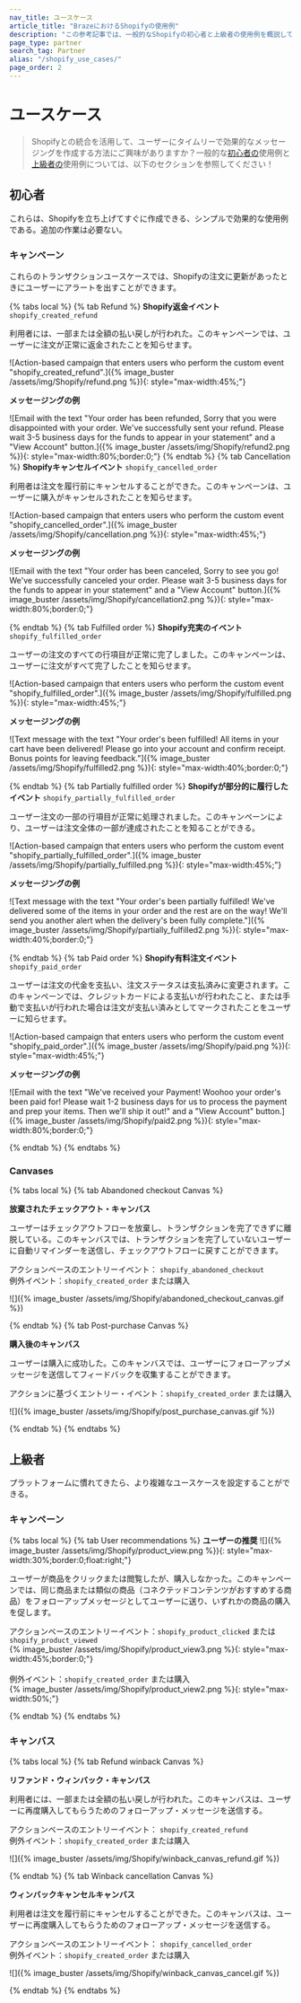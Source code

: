 ```yaml
---
nav_title: ユースケース
article_title: "BrazeにおけるShopifyの使用例"
description: "この参考記事では、一般的なShopifyの初心者と上級者の使用例を概説しています。"
page_type: partner
search_tag: Partner
alias: "/shopify_use_cases/"
page_order: 2
---
```


# ユースケース

> Shopifyとの統合を活用して、ユーザーにタイムリーで効果的なメッセージングを作成する方法にご興味がありますか？一般的な[初心者の](#beginner)使用例と[上級者の](#advanced)使用例については、以下のセクションを参照してください！

## 初心者

これらは、Shopifyを立ち上げてすぐに作成できる、シンプルで効果的な使用例である。追加の作業は必要ない。 

### キャンペーン

これらのトランザクションユースケースでは、Shopifyの注文に更新があったときにユーザーにアラートを出すことができます。

{% tabs local %}
{% tab Refund %}
**Shopify返金イベント** `shopify_created_refund`

利用者には、一部または全額の払い戻しが行われた。このキャンペーンでは、ユーザーに注文が正常に返金されたことを知らせます。

![Action-based campaign that enters users who perform the custom event "shopify_created_refund".]({% image_buster /assets/img/Shopify/refund.png %}){: style="max-width:45%;"}

**メッセージングの例**

![Email with the text "Your order has been refunded, Sorry that you were disappointed with your order. We've successfully sent your refund. Please wait 3-5 business days for the funds to appear in your statement" and a "View Account" button.]({% image_buster /assets/img/Shopify/refund2.png %}){: style="max-width:80%;border:0;"}
{% endtab %}
{% tab Cancellation %}
**Shopifyキャンセルイベント** `shopify_cancelled_order`

利用者は注文を履行前にキャンセルすることができた。このキャンペーンは、ユーザーに購入がキャンセルされたことを知らせます。 

![Action-based campaign that enters users who perform the custom event "shopify_cancelled_order".]({% image_buster /assets/img/Shopify/cancellation.png %}){: style="max-width:45%;"}

**メッセージングの例**

![Email with the text "Your order has been canceled, Sorry to see you go! We've successfully canceled your order. Please wait 3-5 business days for the funds to appear in your statement" and a "View Account" button.]({% image_buster /assets/img/Shopify/cancellation2.png %}){: style="max-width:80%;border:0;"}

{% endtab %}
{% tab Fulfilled order %}
**Shopify充実のイベント** `shopify_fulfilled_order`

ユーザーの注文のすべての行項目が正常に完了しました。このキャンペーンは、ユーザーに注文がすべて完了したことを知らせます。

![Action-based campaign that enters users who perform the custom event "shopify_fulfilled_order".]({% image_buster /assets/img/Shopify/fulfilled.png %}){: style="max-width:45%;"}

**メッセージングの例**

![Text message with the text "Your order's been fulfilled! All items in your cart have been delivered! Please go into your account and confirm receipt. Bonus points for leaving feedback."]({% image_buster /assets/img/Shopify/fulfilled2.png %}){: style="max-width:40%;border:0;"}

{% endtab %}
{% tab Partially fulfilled order %}
**Shopifyが部分的に履行したイベント** `shopify_partially_fulfilled_order`

ユーザー注文の一部の行項目が正常に処理されました。このキャンペーンにより、ユーザーは注文全体の一部が達成されたことを知ることができる。

![Action-based campaign that enters users who perform the custom event "shopify_partially_fulfilled_order".]({% image_buster /assets/img/Shopify/partially_fulfilled.png %}){: style="max-width:45%;"}

**メッセージングの例**

![Text message with the text "Your order's been partially fulfilled! We've delivered some of the items in your order and the rest are on the way! We'll send you another alert when the delivery's been fully complete."]({% image_buster /assets/img/Shopify/partially_fulfilled2.png %}){: style="max-width:40%;border:0;"}

{% endtab %}
{% tab Paid order %}
**Shopify有料注文イベント** `shopify_paid_order`

ユーザーは注文の代金を支払い、注文ステータスは支払済みに変更されます。このキャンペーンでは、クレジットカードによる支払いが行われたこと、または手動で支払いが行われた場合は注文が支払い済みとしてマークされたことをユーザーに知らせます。

![Action-based campaign that enters users who perform the custom event "shopify_paid_order".]({% image_buster /assets/img/Shopify/paid.png %}){: style="max-width:45%;"}

**メッセージングの例**

![Email with the text "We've received your Payment! Woohoo your order's been paid for! Please wait 1-2 business days for us to process the payment and prep your items. Then we'll ship it out!" and a "View Account" button.]({% image_buster /assets/img/Shopify/paid2.png %}){: style="max-width:80%;border:0;"}

{% endtab %}
{% endtabs  %}
### Canvases

{% tabs local %}
{% tab Abandoned checkout Canvas %}

**放棄されたチェックアウト・キャンバス**

ユーザーはチェックアウトフローを放棄し、トランザクションを完了できずに離脱している。このキャンバスでは、トランザクションを完了していないユーザーに自動リマインダーを送信し、チェックアウトフローに戻すことができます。

アクションベースのエントリーイベント： `shopify_abandoned_checkout`<br>
例外イベント：`shopify_created_order` または購入

![\]({% image_buster /assets/img/Shopify/abandoned_checkout_canvas.gif %})

{% endtab %}
{% tab Post-purchase Canvas %}

**購入後のキャンバス**

ユーザーは購入に成功した。このキャンバスでは、ユーザーにフォローアップメッセージを送信してフィードバックを収集することができます。 

アクションに基づくエントリー・イベント：`shopify_created_order` または購入

![\]({% image_buster /assets/img/Shopify/post_purchase_canvas.gif %})

{% endtab %}
{% endtabs %}

## 上級者

プラットフォームに慣れてきたら、より複雑なユースケースを設定することができる。

### キャンペーン

{% tabs local %}
{% tab User recommendations %}
**ユーザーの推奨**
![\]({% image_buster /assets/img/Shopify/product_view.png %}){: style="max-width:30%;border:0;float:right;"}

ユーザーが商品をクリックまたは閲覧したが、購入しなかった。このキャンペーンでは、同じ商品または類似の商品（コネクテッドコンテンツがおすすめする商品）をフォローアップメッセージとしてユーザーに送り、いずれかの商品の購入を促します。

アクションベースのエントリーイベント：`shopify_product_clicked` または `shopify_product_viewed`<br>
{% image_buster /assets/img/Shopify/product_view3.png %}{: style="max-width:45%;border:0;"}
<br><br>
例外イベント：`shopify_created_order` または購入<br>
{% image_buster /assets/img/Shopify/product_view2.png %}{: style="max-width:50%;"}

{% endtab %}
{% endtabs %}

### キャンバス

{% tabs local %}
{% tab Refund winback Canvas %}

**リファンド・ウィンバック・キャンバス**

利用者には、一部または全額の払い戻しが行われた。このキャンバスは、ユーザーに再度購入してもらうためのフォローアップ・メッセージを送信する。

アクションベースのエントリーイベント： `shopify_created_refund`<br>
例外イベント：`shopify_created_order` または購入

![\]({% image_buster /assets/img/Shopify/winback_canvas_refund.gif %})


{% endtab %}
{% tab Winback cancellation Canvas %}

**ウィンバックキャンセルキャンバス**

利用者は注文を履行前にキャンセルすることができた。このキャンバスは、ユーザーに再度購入してもらうためのフォローアップ・メッセージを送信する。

アクションベースのエントリーイベント： `shopify_cancelled_order`<br>
例外イベント：`shopify_created_order` または購入

![\]({% image_buster /assets/img/Shopify/winback_canvas_cancel.gif %})


{% endtab %}
{% endtabs %}